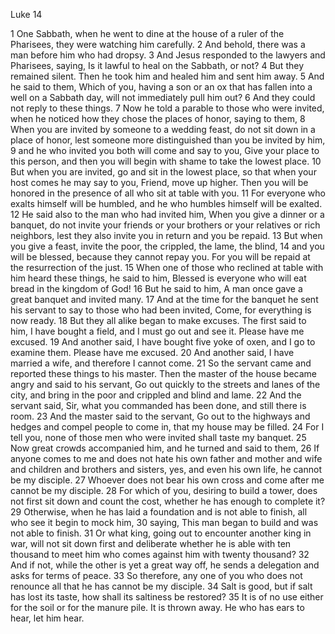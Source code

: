 Luke 14

1	One Sabbath, when he went to dine at the house of a ruler of the Pharisees, they were watching him carefully.
2	And behold, there was a man before him who had dropsy.
3	And Jesus responded to the lawyers and Pharisees, saying, Is it lawful to heal on the Sabbath, or not?
4	But they remained silent. Then he took him and healed him and sent him away.
5	And he said to them, Which of you, having a son or an ox that has fallen into a well on a Sabbath day, will not immediately pull him out?
6	And they could not reply to these things.
7	Now he told a parable to those who were invited, when he noticed how they chose the places of honor, saying to them,
8	When you are invited by someone to a wedding feast, do not sit down in a place of honor, lest someone more distinguished than you be invited by him,
9	and he who invited you both will come and say to you, Give your place to this person, and then you will begin with shame to take the lowest place.
10	But when you are invited, go and sit in the lowest place, so that when your host comes he may say to you, Friend, move up higher. Then you will be honored in the presence of all who sit at table with you.
11	For everyone who exalts himself will be humbled, and he who humbles himself will be exalted.
12	He said also to the man who had invited him, When you give a dinner or a banquet, do not invite your friends or your brothers or your relatives or rich neighbors, lest they also invite you in return and you be repaid.
13	But when you give a feast, invite the poor, the crippled, the lame, the blind,
14	and you will be blessed, because they cannot repay you. For you will be repaid at the resurrection of the just.
15	When one of those who reclined at table with him heard these things, he said to him, Blessed is everyone who will eat bread in the kingdom of God!
16	But he said to him, A man once gave a great banquet and invited many.
17	And at the time for the banquet he sent his servant to say to those who had been invited, Come, for everything is now ready.
18	But they all alike began to make excuses. The first said to him, I have bought a field, and I must go out and see it. Please have me excused.
19	And another said, I have bought five yoke of oxen, and I go to examine them. Please have me excused.
20	And another said, I have married a wife, and therefore I cannot come.
21	So the servant came and reported these things to his master. Then the master of the house became angry and said to his servant, Go out quickly to the streets and lanes of the city, and bring in the poor and crippled and blind and lame.
22	And the servant said, Sir, what you commanded has been done, and still there is room.
23	And the master said to the servant, Go out to the highways and hedges and compel people to come in, that my house may be filled.
24	For I tell you, none of those men who were invited shall taste my banquet.
25	Now great crowds accompanied him, and he turned and said to them,
26	If anyone comes to me and does not hate his own father and mother and wife and children and brothers and sisters, yes, and even his own life, he cannot be my disciple.
27	Whoever does not bear his own cross and come after me cannot be my disciple.
28	For which of you, desiring to build a tower, does not first sit down and count the cost, whether he has enough to complete it?
29	Otherwise, when he has laid a foundation and is not able to finish, all who see it begin to mock him,
30	saying, This man began to build and was not able to finish.
31	Or what king, going out to encounter another king in war, will not sit down first and deliberate whether he is able with ten thousand to meet him who comes against him with twenty thousand?
32	And if not, while the other is yet a great way off, he sends a delegation and asks for terms of peace.
33	So therefore, any one of you who does not renounce all that he has cannot be my disciple.
34	Salt is good, but if salt has lost its taste, how shall its saltiness be restored?
35	It is of no use either for the soil or for the manure pile. It is thrown away. He who has ears to hear, let him hear.

